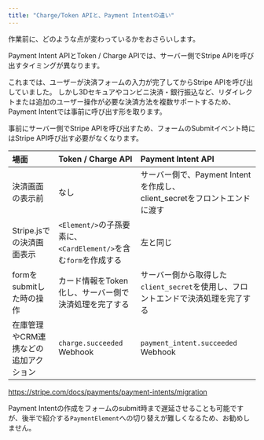 ```yaml
---
title: "Charge/Token APIと、Payment Intentの違い"
---
```


作業前に、どのような点が変わっているかをおさらいします。

Payment Intent APIとToken / Charge APIでは、サーバー側でStripe APIを呼び出すタイミングが異なります。

これまでは、ユーザーが決済フォームの入力が完了してからStripe APIを呼び出していました。
しかし3Dセキュアやコンビニ決済・銀行振込など、リダイレクトまたは追加のユーザー操作が必要な決済方法を複数サポートするため、Payment Intentでは事前に呼び出す形を取ります。

事前にサーバー側でStripe APIを呼び出すため、フォームのSubmitイベント時にはStripe API呼び出す必要がなくなります。

|場面|Token / Charge API| Payment Intent API|
|:--|:--|:--|
|決済画面の表示前|なし|サーバー側で、Payment Intentを作成し、<br/>client_secretをフロントエンドに渡す|
|Stripe.jsでの決済画面表示|`<Element/>`の子孫要素に、<br/>`<CardElement/>`を含む`form`を作成する| 左と同じ|
|formをsubmitした時の操作|カード情報をToken化し、サーバー側で決済処理を完了する|サーバー側から取得した`client_secret`を使用し、フロントエンドで決済処理を完了する|
|在庫管理やCRM連携などの追加アクション|`charge.succeeded` Webhook| `payment_intent.succeeded` Webhook|

https://stripe.com/docs/payments/payment-intents/migration

Payment Intentの作成をフォームのsubmit時まで遅延させることも可能ですが、後半で紹介する`PaymentElement`への切り替えが難しくなるため、お勧めしません。